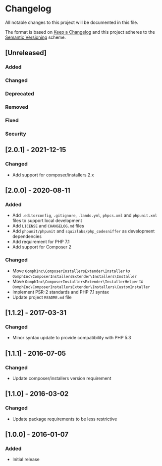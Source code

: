 # Changelog
All notable changes to this project will be documented in this file.

The format is based on [Keep a Changelog][] and this project adheres to the
[Semantic Versioning][] scheme.

[Keep a Changelog]: http://keepachangelog.com
[Semantic Versioning]: https://semver.org

## [Unreleased]
### Added

### Changed

### Deprecated

### Removed

### Fixed

### Security

## [2.0.1] - 2021-12-15
### Changed
- Add support for composer/installers 2.x

## [2.0.0] - 2020-08-11
### Added
- Add `.editorconfig`, `.gitignore`, `.lando.yml`, `phpcs.xml` and `phpunit.xml`
  files to support local development
- Add `LICENSE` and `CHANGELOG.md` files
- Add `phpunit/phpunit` and `squizlabs/php_codesniffer` as development
  dependencies
- Add requirement for PHP 7.1
- Add support for Composer 2

### Changed
- Move `OomphInc\ComposerInstallersExtender\Installer` to
  `OomphInc\ComposerInstallersExtender\Installers\Installer`
- Move `OomphInc\ComposerInstallersExtender\InstallerHelper` to
  `OomphInc\ComposerInstallersExtender\Installers\CustomInstaller`
- Implement PSR-2 standards and PHP 7.1 syntax
- Update project `README.md` file

## [1.1.2] - 2017-03-31
### Changed
- Minor syntax update to provide compatibility with PHP 5.3

## [1.1.1] - 2016-07-05
### Changed
- Update composer/installers version requirement

## [1.1.0] - 2016-03-02
### Changed
- Update package requirements to be less restrictive

## [1.0.0] - 2016-01-07
### Added
- Initial release
